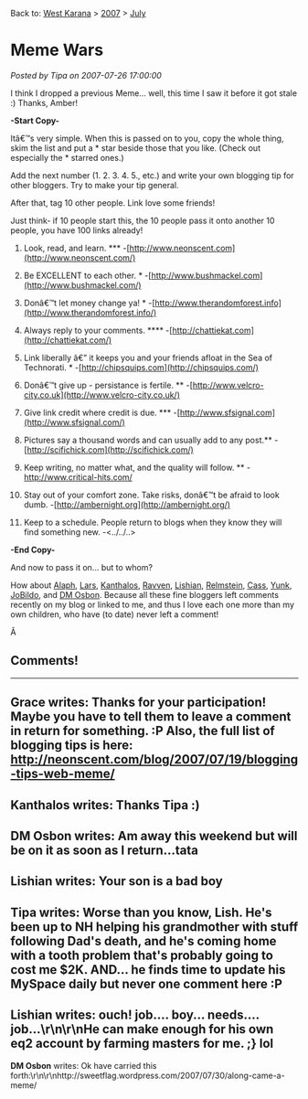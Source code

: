 Back to: [West Karana](/posts/westkarana.md) > [2007](/posts/2007/westkarana.md) > [July](./westkarana.md)
# Meme Wars

*Posted by Tipa on 2007-07-26 17:00:00*

I think I dropped a previous Meme... well, this time I saw it before it got stale :) Thanks, Amber!

**-Start Copy-**

Itâ€™s very simple. When this is passed on to you, copy the whole thing, skim the list and put a * star beside those that you like. (Check out especially the * starred ones.)

Add the next number (1. 2. 3. 4. 5., etc.) and write your own blogging tip for other bloggers. Try to make your tip general.

After that, tag 10 other people. Link love some friends!

Just think- if 10 people start this, the 10 people pass it onto another 10 people, you have 100 links already!

1. Look, read, and learn. ***
-[http://www.neonscent.com](http://www.neonscent.com/)

2. Be EXCELLENT to each other. *
-[http://www.bushmackel.com](http://www.bushmackel.com/)

3. Donâ€™t let money change ya! *
-[http://www.therandomforest.info](http://www.therandomforest.info/)

4. Always reply to your comments. ****
-[http://chattiekat.com](http://chattiekat.com/)

5. Link liberally â€” it keeps you and your friends afloat in the Sea of Technorati. *
-[http://chipsquips.com](http://chipsquips.com/)

6. Donâ€™t give up - persistance is fertile. **
-[http://www.velcro-city.co.uk](http://www.velcro-city.co.uk/)

7. Give link credit where credit is due. ***
-[http://www.sfsignal.com](http://www.sfsignal.com/)

8. Pictures say a thousand words and can usually add to any post.**
-[http://scifichick.com](http://scifichick.com/)

9. Keep writing, no matter what, and the quality will follow. **
-<http://www.critical-hits.com/>

10. Stay out of your comfort zone. Take risks, donâ€™t be afraid to look dumb.
-[http://ambernight.org](http://ambernight.org/)

11. Keep to a schedule. People return to blogs when they know they will find something new.
-<../../..>

**-End Copy-**

And now to pass it on... but to whom?

How about [Alaph](http://alaph.net), [Lars](http://wombatplanet.blogspot.com/), [Kanthalos](http://mmoreinsight.wordpress.com/), [Ravven](http://ravven.wordpress.com/), [Lishian](http://lishian.wordpress.com/), [Relmstein](http://relmstein.blogspot.com/), [Cass](http://cassaendra.blogspot.com/), [Yunk](http://www.plutospage.com/wow/), [JoBildo](http://bildos.blogspot.com/), and [DM Osbon](http://sweetflag.wordpress.com/). Because all these fine bloggers left comments recently on my blog or linked to me, and thus I love each one more than my own children, who have (to date) never left a comment!

Â 
## Comments!
---
**Grace** writes: Thanks for your participation! Maybe you have to tell them to leave a comment in return for something. :P Also, the full list of blogging tips is here: http://neonscent.com/blog/2007/07/19/blogging-tips-web-meme/
---
**Kanthalos** writes: Thanks Tipa :)
---
**DM Osbon** writes: Am away this weekend but will be on it as soon as I return...tata
---
**Lishian** writes: Your son is a bad boy
---
**Tipa** writes: Worse than you know, Lish. He's been up to NH helping his grandmother with stuff following Dad's death, and he's coming home with a tooth problem that's probably going to cost me $2K. AND... he finds time to update his MySpace daily but never one comment here :P
---
**Lishian** writes: ouch! job.... boy... needs.... job...\r\n\r\nHe can make enough for his own eq2 account by farming masters for me. ;} lol
---
**DM Osbon** writes: Ok have carried this forth:\r\n\r\nhttp://sweetflag.wordpress.com/2007/07/30/along-came-a-meme/
